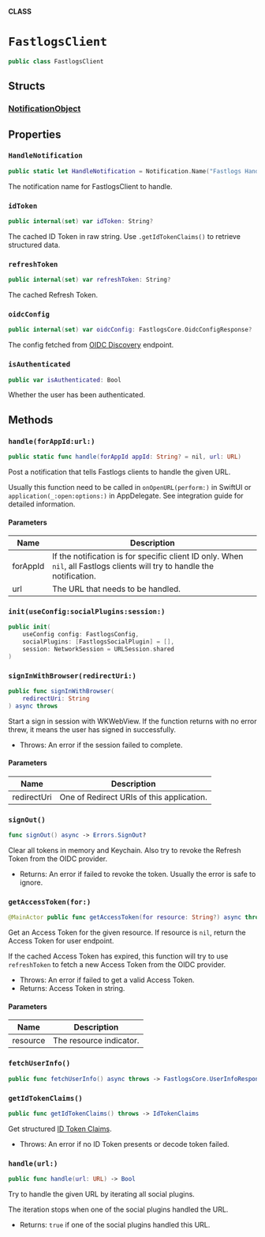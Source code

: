 **CLASS**

# `FastlogsClient`

```swift
public class FastlogsClient
```

## Structs

### [NotificationObject](../Structs/FastlogsClient.NotificationObject.md)

## Properties

### `HandleNotification`

```swift
public static let HandleNotification = Notification.Name("Fastlogs Handle")
```

The notification name for FastlogsClient to handle.

### `idToken`

```swift
public internal(set) var idToken: String?
```

The cached ID Token in raw string.
Use `.getIdTokenClaims()` to retrieve structured data.

### `refreshToken`

```swift
public internal(set) var refreshToken: String?
```

The cached Refresh Token.

### `oidcConfig`

```swift
public internal(set) var oidcConfig: FastlogsCore.OidcConfigResponse?
```

The config fetched from [OIDC Discovery](https://openid.net/specs/openid-connect-discovery-1_0.html) endpoint.

### `isAuthenticated`

```swift
public var isAuthenticated: Bool
```

Whether the user has been authenticated.

## Methods

### `handle(forAppId:url:)`

```swift
public static func handle(forAppId appId: String? = nil, url: URL)
```

Post a notification that tells Fastlogs clients to handle the given URL.

Usually this function need to be called in `onOpenURL(perform:)` in SwiftUI or `application(_:open:options:)` in AppDelegate. See integration guide for detailed information.

#### Parameters

| Name     | Description                                                                                                            |
| -------- | ---------------------------------------------------------------------------------------------------------------------- |
| forAppId | If the notification is for specific client ID only. When `nil`, all Fastlogs clients will try to handle the notification. |
| url      | The URL that needs to be handled.                                                                                      |

### `init(useConfig:socialPlugins:session:)`

```swift
public init(
    useConfig config: FastlogsConfig,
    socialPlugins: [FastlogsSocialPlugin] = [],
    session: NetworkSession = URLSession.shared
)
```

### `signInWithBrowser(redirectUri:)`

```swift
public func signInWithBrowser(
    redirectUri: String
) async throws
```

Start a sign in session with WKWebView. If the function returns with no error threw, it means the user has signed in successfully.

- Throws: An error if the session failed to complete.

#### Parameters

| Name        | Description                               |
| ----------- | ----------------------------------------- |
| redirectUri | One of Redirect URIs of this application. |

### `signOut()`

```swift
func signOut() async -> Errors.SignOut?
```

Clear all tokens in memory and Keychain. Also try to revoke the Refresh Token from the OIDC provider.

- Returns: An error if failed to revoke the token. Usually the error is safe to ignore.

### `getAccessToken(for:)`

```swift
@MainActor public func getAccessToken(for resource: String?) async throws -> String
```

Get an Access Token for the given resource. If resource is `nil`, return the Access Token for user endpoint.

If the cached Access Token has expired, this function will try to use `refreshToken` to fetch a new Access Token from the OIDC provider.

- Throws: An error if failed to get a valid Access Token.
- Returns: Access Token in string.

#### Parameters

| Name     | Description             |
| -------- | ----------------------- |
| resource | The resource indicator. |

### `fetchUserInfo()`

```swift
public func fetchUserInfo() async throws -> FastlogsCore.UserInfoResponse
```

### `getIdTokenClaims()`

```swift
public func getIdTokenClaims() throws -> IdTokenClaims
```

Get structured [ID Token Claims](https://openid.net/specs/openid-connect-core-1_0.html#IDToken).

- Throws: An error if no ID Token presents or decode token failed.

### `handle(url:)`

```swift
public func handle(url: URL) -> Bool
```

Try to handle the given URL by iterating all social plugins.

The iteration stops when one of the social plugins handled the URL.

- Returns: `true` if one of the social plugins handled this URL.
